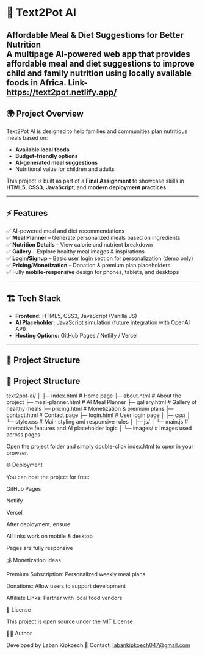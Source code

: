 # 🍲 Text2Pot AI
**Affordable Meal & Diet Suggestions for Better Nutrition**  
A multipage AI-powered web app that provides **affordable meal and diet suggestions** to improve child and family nutrition using locally available foods in Africa.
Link- https://text2pot.netlify.app/
---

## 🌍 Project Overview
Text2Pot AI is designed to help families and communities plan nutritious meals based on:
- **Available local foods**
- **Budget-friendly options**
- **AI-generated meal suggestions**
- Nutritional value for children and adults

This project is built as part of a **Final Assignment** to showcase skills in **HTML5**, **CSS3**, **JavaScript**, and **modern deployment practices**.

---

## ⚡ Features
✅ AI-powered meal and diet recommendations  
✅ **Meal Planner** – Generate personalized meals based on ingredients  
✅ **Nutrition Details** – View calorie and nutrient breakdown  
✅ **Gallery** – Explore healthy meal images & inspirations  
✅ **Login/Signup** – Basic user login section for personalization (demo only)  
✅ **Pricing/Monetization** – Donation & premium plan placeholders  
✅ Fully **mobile-responsive** design for phones, tablets, and desktops  

---

## 🏗️ Tech Stack
- **Frontend:** HTML5, CSS3, JavaScript (Vanilla JS)
- **AI Placeholder:** JavaScript simulation (future integration with OpenAI API)
- **Hosting Options:** GitHub Pages / Netlify / Vercel

---

## 📂 Project Structure
## 📂 Project Structure
text2pot-ai/
│
├─ index.html # Home page
├─ about.html # About the project
├─ meal-planner.html # AI Meal Planner
├─ gallery.html # Gallery of healthy meals
├─ pricing.html # Monetization & premium plans
├─ contact.html # Contact page
├─ login.html # User login page
│
├─ css/
│ └─ style.css # Main styling and responsive rules
│
├─ js/
│ └─ main.js # Interactive features and AI placeholder logic
│
└─ images/ # Images used across pages

Open the project folder and simply double-click index.html to open in your browser.

🌐 Deployment

You can host the project for free:

GitHub Pages

Netlify

Vercel

After deployment, ensure:

All links work on mobile & desktop

Pages are fully responsive

💰 Monetization Ideas

Premium Subscription: Personalized weekly meal plans

Donations: Allow users to support development

Affiliate Links: Partner with local food vendors

📜 License

This project is open source under the MIT License
.

👩‍💻 Author

Developed by Laban Kipkoech
📧 Contact: labankipkoech047@gmail.com
